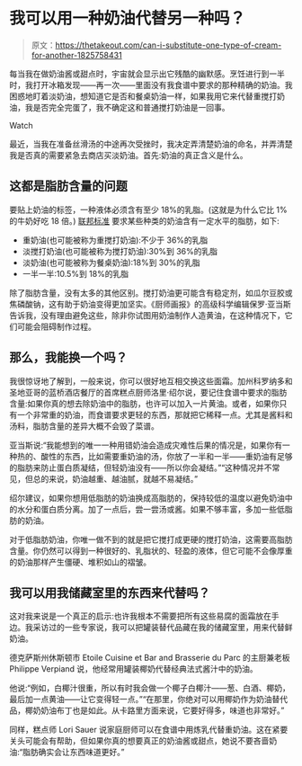 # 我可以用一种奶油代替另一种吗？

> 原文：<https://thetakeout.com/can-i-substitute-one-type-of-cream-for-another-1825758431>

每当我在做奶油酱或甜点时，宇宙就会显示出它残酷的幽默感。烹饪进行到一半时，我打开冰箱发现——再一次——里面没有我食谱中要求的那种精确的奶油。我困惑地盯着淡奶油，想知道它是否和餐桌奶油一样，如果我用它来代替重搅打奶油，我是否完全完蛋了，我不确定这和普通搅打奶油是一回事。

Watch

最近，当我在准备丝滑汤的中途再次受挫时，我决定弄清楚奶油的命名，并弄清楚我是否真的需要紧急去商店买淡奶油。首先:奶油的真正含义是什么。

## 这都是脂肪含量的问题

要贴上奶油的标签，一种液体必须含有至少 18%的乳脂。(这就是为什么它比 1%的牛奶好吃 18 倍。) [联邦标准](https://www.ecfr.gov/cgi-bin/retrieveECFR?gp=1&SID=04d9a26be3b89870c1576ba2668fff74&h=L&mc=true&n=pt21.2.131&r=PART&ty=HTML#se21.2.131_1155) 要求某些种类的奶油含有一定水平的脂肪，如下:

*   重奶油(也可能被称为重搅打奶油):不少于 36%的乳脂
*   淡搅打奶油(也可能被称为搅打奶油):30%到 36%的乳脂
*   淡奶油(也可能被称为餐桌奶油):18%到 30%的乳脂
*   一半一半:10.5%到 18%的乳脂

除了脂肪含量，没有太多的其他区别。搅打奶油更可能含有稳定剂，如瓜尔豆胶或焦磷酸钠，这有助于奶油变得更加坚实。《厨师画报》的高级科学编辑保罗·亚当斯告诉我，没有理由避免这些，除非你试图用奶油制作人造黄油，在这种情况下，它们可能会阻碍制作过程。

## 那么，我能换一个吗？

我很惊讶地了解到，一般来说，你可以很好地互相交换这些面霜。加州科罗纳多和圣地亚哥的蓝桥酒店餐厅的首席糕点厨师洛里·绍尔说，要记住食谱中要求的脂肪含量:如果你真的想去除奶油中的脂肪，也许可以加入一片黄油。或者，如果你只有一个非常重的奶油，而食谱要求更轻的东西，那就把它稀释一点。尤其是酱料和汤料，脂肪含量的差异大概不会毁了菜谱。

亚当斯说:“我能想到的唯一一种用错奶油会造成灾难性后果的情况是，如果你有一种热的、酸性的东西，比如需要重奶油的汤，你放了一半和一半——重奶油有足够的脂肪来防止蛋白质凝结，但轻奶油没有——所以你会凝结。”“这种情况并不常见，但总的来说，奶油越重、越油腻，就越不易凝结。”

绍尔建议，如果你想用低脂肪的奶油换成高脂肪的，保持较低的温度以避免奶油中的水分和蛋白质分离。加了一点后，尝一尝汤或酱。如果不够丰富，多加一些低脂肪的奶油。

对于低脂肪奶油，你唯一做不到的就是把它搅打成更硬的搅打奶油，这需要高脂肪含量。你仍然可以得到一种很好的、乳脂状的、轻盈的液体，但它可能不会像厚重的奶油那样产生僵硬、堆积如山的褶皱。

## 我可以用我储藏室里的东西来代替吗？

这对我来说是一个真正的启示:也许我根本不需要把所有这些易腐的面霜放在手边。我采访过的一些专家说，我可以把罐装替代品藏在我的储藏室里，用来代替鲜奶油。

德克萨斯州休斯顿市 Etoile Cuisine et Bar and Brasserie du Parc 的主厨兼老板 Philippe Verpiand 说，他经常用罐装椰奶代替经典法式酱汁中的奶油。

他说:“例如，白椰汁很重，所以有时我会做一个椰子白椰汁——葱、白酒、椰奶，最后加一点黄油——让它变得轻一点。”“在那里，你绝对可以用椰奶作为奶油替代品，椰奶奶油布丁也是如此。从卡路里方面来说，它要好得多，味道也非常好。”

同样，糕点师 Lori Sauer 说家庭厨师可以在食谱中用炼乳代替重奶油。这在紧要关头可能会有帮助，但如果你真的想要真正的奶油酱或甜点，她说不要吝啬奶油:“脂肪确实会让东西味道更好。”